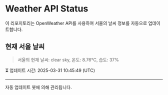 
# Weather API Status

이 리포지토리는 OpenWeather API를 사용하여 서울의 날씨 정보를 자동으로 업데이트합니다.

## 현재 서울 날씨
> 서울의 현재 날씨: clear sky, 온도: 8.76°C, 습도: 37%

⏳ 업데이트 시간: 2025-03-31 10:45:49 (UTC)

---
자동 업데이트 봇에 의해 관리됩니다.

